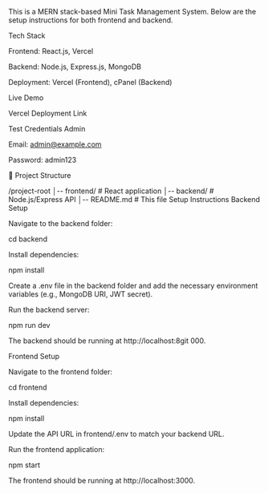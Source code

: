 This is a MERN stack-based Mini Task Management System. Below are the setup instructions for both frontend and backend.

Tech Stack

Frontend: React.js, Vercel

Backend: Node.js, Express.js, MongoDB

Deployment: Vercel (Frontend), cPanel (Backend)

 Live Demo

 Vercel Deployment Link

Test Credentials
Admin

Email: admin@example.com

Password: admin123


📂 Project Structure

/project-root
│-- frontend/  # React application
│-- backend/   # Node.js/Express API
│-- README.md  # This file
Setup Instructions
Backend Setup

Navigate to the backend folder:

cd backend

Install dependencies:

npm install

Create a .env file in the backend folder and add the necessary environment variables (e.g., MongoDB URI, JWT secret).

Run the backend server:

npm run dev

The backend should be running at http://localhost:8git 000.

Frontend Setup

Navigate to the frontend folder:

cd frontend

Install dependencies:

npm install

Update the API URL in frontend/.env to match your backend URL.

Run the frontend application:

npm start

The frontend should be running at http://localhost:3000.
